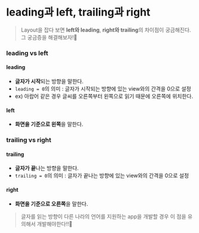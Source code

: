 # **leading**과 **left**, **trailing**과 **right**

> Layout을 잡다 보면 **left와 leading**, **right와 trailing**의 차이점이 궁금해진다. 그 궁금증을 해결해보자!🧐

### **leading** vs **left**

#### leading

- **글자가 시작**되는 방향을 말한다.
- `leading = 0`의 의미 : 글자가 시작되는 방향에 있는 view와의 간격을 0으로 설정
- ex) 아랍어 같은 경우 글씨를 오른쪽부터 왼쪽으로 읽기 때문에 오른쪽에 위치한다.

#### left

- **화면을 기준으로 왼쪽**을 말한다.

### **trailing** vs **right**

#### trailing

- **글자가 끝**나는 방향을 말한다.
- `trailing = 0`의 의미 : 글자가 끝나는 방향에 있는 view와의 간격을 0으로 설정

#### right

- **화면을 기준으로 오른쪽**을 말한다.

> 글자를 읽는 방향이 다른 나라의 언어를 지원하는 app을 개발할 경우 이 점을 유의해서 개발해야한다!!🤔

